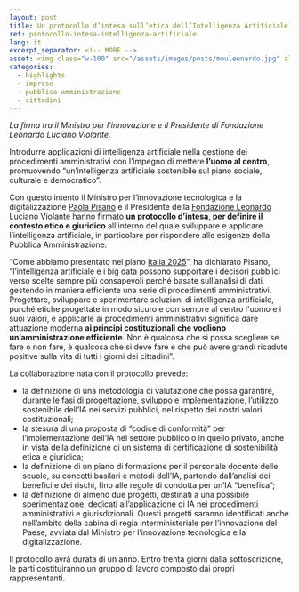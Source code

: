 ```yaml
---
layout: post
title: Un protocollo d’intesa sull’etica dell’Intelligenza Artificiale nella Pubblica Amministrazione
ref: protocollo-intesa-intelligenza-artificiale
lang: it
excerpt_separator: <!-- MORE -->
asset: <img class="w-100" src="/assets/images/posts/mouleonardo.jpg" alt="La firma del protocollo"/>
categories:
  - highlights
  - imprese
  - pubblica amministrazione
  - cittadini
---
```


_La firma tra il Ministro per l’innovazione e il Presidente di Fondazione Leonardo Luciano Violante._

<!-- MORE -->

Introdurre applicazioni di intelligenza artificiale nella gestione dei procedimenti amministrativi con l’impegno di mettere **l’uomo al centro**, promuovendo “un’intelligenza artificiale sostenibile sul piano sociale, culturale e democratico”.

Con questo intento il Ministro per l’innovazione tecnologica e la digitalizzazione [Paola Pisano](https://innovazione.gov.it/it/chi-siamo/ministro/) e il Presidente della [Fondazione Leonardo](https://www.fondazioneleonardo-cdm.com/) Luciano Violante hanno firmato **un protocollo d’intesa, per definire il contesto etico e giuridico** all’interno del quale sviluppare e applicare l’intelligenza artificiale, in particolare per rispondere alle esigenze della Pubblica Amministrazione.

“Come abbiamo presentato nel piano [Italia 2025](https://innovazione.gov.it/it/cosa-facciamo/italia-2025/)”, ha dichiarato Pisano, “l’intelligenza artificiale e i big data possono supportare i decisori pubblici verso scelte sempre più consapevoli perché basate sull’analisi di dati,  gestendo in maniera efficiente una serie di procedimenti amministrativi. Progettare, sviluppare e sperimentare soluzioni di intelligenza artificiale, purché etiche progettate in modo sicuro  e con sempre al centro l'uomo e i suoi valori, e  applicarle ai procedimenti amministrativi significa dare attuazione moderna **ai principi costituzionali che vogliono un’amministrazione efficiente**. Non è qualcosa che si possa scegliere se fare o non fare, è qualcosa che si deve fare e che può avere grandi ricadute positive sulla vita di tutti i giorni dei cittadini”.

La collaborazione nata con il protocollo prevede:

- la definizione di una metodologia di valutazione che possa garantire, durante le fasi di progettazione, sviluppo e implementazione, l’utilizzo sostenibile dell’IA nei servizi pubblici, nel rispetto dei nostri valori costituzionali;
- la stesura di una proposta di “codice di conformità” per l’implementazione dell’IA nel settore pubblico o in quello privato, anche in vista della definizione di un sistema di certificazione di sostenibilità etica e giuridica;
- la definizione di un piano di formazione per il personale docente delle scuole, su concetti basilari e metodi dell’IA, partendo dall’analisi dei benefici e dei  rischi, fino alle regole di condotta per un’IA “benefica”;
- la definizione di almeno due progetti, destinati a una possibile sperimentazione, dedicati all’applicazione di IA nei procedimenti amministrativi e giurisdizionali. Questi progetti saranno identificati anche nell’ambito della cabina di regia interministeriale per l’innovazione del Paese, avviata dal Ministro per l’innovazione tecnologica e la digitalizzazione.

Il protocollo avrà durata di un anno. Entro trenta giorni dalla sottoscrizione, le parti costituiranno un gruppo di lavoro composto dai propri rappresentanti.
